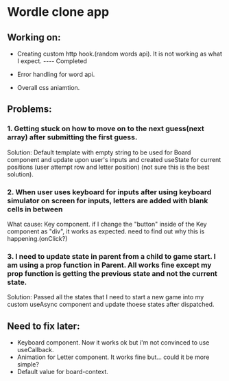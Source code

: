 # Wordle clone app

## Working on:

- Creating custom http hook.(random words api). It is not working as what I expect. ---- Completed

- Error handling for word api.

- Overall css aniamtion.

## Problems:

### 1. Getting stuck on how to move on to the next guess(next array) after submitting the first guess.

Solution: Default template with empty string to be used for Board component and update upon user's inputs and created useState for current positions (user attempt row and letter position) (not sure this is the best solution).

### 2. When user uses keyboard for inputs after using keyboard simulator on screen for inputs, letters are added with blank cells in between

What cause: Key component. if I change the "button" inside of the Key component as "div", it works as expected. need to find out why this is happening.(onClick?)

### 3. I need to update state in parent from a child to game start. I am using a prop function in Parent. All works fine except my prop function is getting the previous state and not the current state.

Solution: Passed all the states that I need to start a new game into my custom useAsync component and update thoese states after dispatched.

## Need to fix later:

- Keyboard component. Now it works ok but i'm not convinced to use useCallback.
- Animation for Letter component. It works fine but... could it be more simple?
- Default value for board-context.
